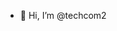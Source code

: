 - 👋 Hi, I’m @techcom2


<!---
techcom2/techcom2 is a ✨ special ✨ repository because its `README.md` (this file) appears on your GitHub profile.
You can click the Preview link to take a look at your changes.
--->
